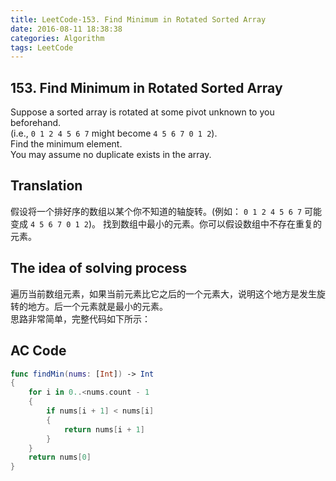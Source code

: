 ```yaml
---
title: LeetCode-153. Find Minimum in Rotated Sorted Array  
date: 2016-08-11 18:38:38  
categories: Algorithm  
tags: LeetCode   
---
```


## 153. Find Minimum in Rotated Sorted Array  

Suppose a sorted array is rotated at some pivot unknown to you beforehand.  
(i.e., `0 1 2 4 5 6 7` might become `4 5 6 7 0 1 2`).  
Find the minimum element.  
You may assume no duplicate exists in the array.

## Translation

假设将一个排好序的数组以某个你不知道的轴旋转。(例如： `0 1 2 4 5 6 7` 可能变成 `4 5 6 7 0 1 2`)。
找到数组中最小的元素。你可以假设数组中不存在重复的元素。

## The idea of solving process

遍历当前数组元素，如果当前元素比它之后的一个元素大，说明这个地方是发生旋转的地方。后一个元素就是最小的元素。  
思路非常简单，完整代码如下所示：

## AC Code

```swift
func findMin(nums: [Int]) -> Int
{
    for i in 0..<nums.count - 1
    {
        if nums[i + 1] < nums[i]
        {
            return nums[i + 1]
        }
    }
    return nums[0]
}
```